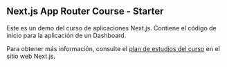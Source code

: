 ## Next.js App Router Course - Starter

Este es un demo del curso de aplicaciones Next.js. Contiene el código de inicio para la aplicación de un Dashboard.

Para obtener más información, consulte el [plan de estudios del curso](https://nextjs.org/learn) en el sitio web Next.js.
